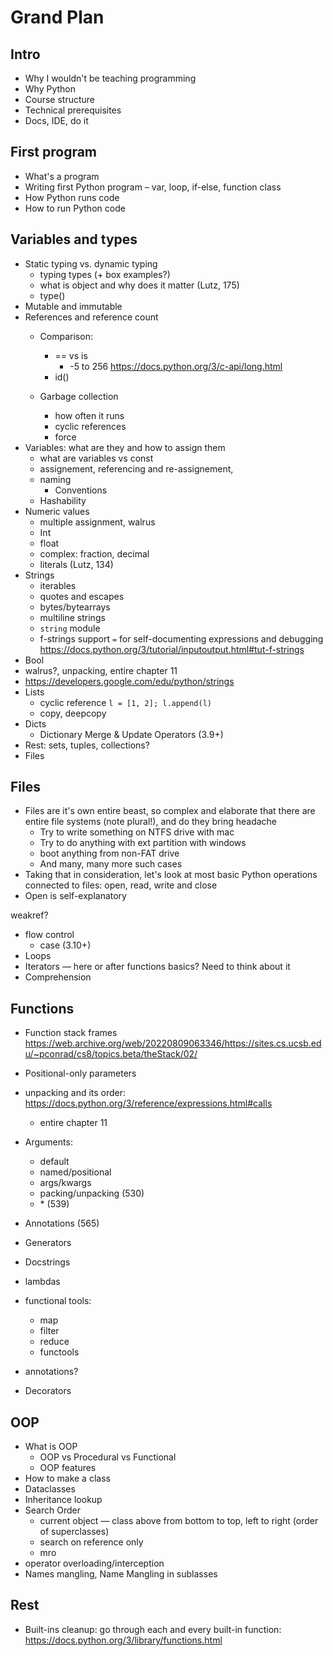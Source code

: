 # Grand Plan

## Intro

* Why I wouldn't be teaching programming
* Why Python
* Course structure
* Technical prerequisites
* Docs, IDE, do it

## First program

* What's a program
* Writing first Python program – var, loop, if-else, function class
* How Python runs code
* How to run Python code

## Variables and types

* Static typing vs. dynamic typing
  * typing types (+ box examples?)
  * what is object and why does it matter (Lutz, 175)
  * type()
* Mutable and immutable
* References and reference count
  * Comparison:
    * == vs is
      * -5 to 256 https://docs.python.org/3/c-api/long.html
    * id()

  * Garbage collection
    * how often it runs
    * cyclic references
    * force
* Variables: what are they and how to assign them
  * what are variables vs const
  * assignement, referencing and re-assignement, 
  * naming
    * Conventions
  * Hashability
* Numeric values
  * multiple assignment, walrus
  * Int
  * float
  * complex: fraction, decimal
  * literals (Lutz, 134)
* Strings
  * iterables
  * quotes and escapes
  * bytes/bytearrays
  * multiline strings
  * `string` module
  * f-strings support `=` for self-documenting expressions and debugging https://docs.python.org/3/tutorial/inputoutput.html#tut-f-strings
* Bool
* walrus?, unpacking, entire chapter 11
* https://developers.google.com/edu/python/strings
* Lists
  * cyclic reference `l = [1, 2]; l.append(l)`
  * copy, deepcopy
* Dicts
  * Dictionary Merge & Update Operators (3.9+)
* Rest: sets, tuples, collections?
* Files

## Files

* Files are it's own entire beast, so complex and elaborate that there are entire file systems (note plural!), and do they bring headache
  * Try to write something on NTFS drive with mac
  * Try to do anything with ext partition with windows
  * boot anything from non-FAT drive
  * And many, many more such cases
* Taking that in consideration, let's look at most basic Python operations connected to files: open, read, write and close
* Open is self-explanatory


weakref?

* flow control
  * case (3.10+)
* Loops
* Iterators — here or after functions basics? Need to think about it
* Comprehension

## Functions

* Function stack frames https://web.archive.org/web/20220809063346/https://sites.cs.ucsb.edu/~pconrad/cs8/topics.beta/theStack/02/
* Positional-only parameters
* unpacking and its order:  https://docs.python.org/3/reference/expressions.html#calls
  * entire chapter 11

* Arguments:
  * default
  * named/positional
  * args/kwargs
  * packing/unpacking (530)
  * \* (539)
* Annotations (565)
* Generators 
* Docstrings
* lambdas
* functional tools:
  * map
  * filter
  * reduce
  * functools
* annotations?
* Decorators

## OOP

* What is OOP
  * OOP vs Procedural vs Functional
  * OOP features
* How to make a class
* Dataclasses
* Inheritance lookup
* Search Order
  * current object — class above from bottom to top, left to right (order of superclasses)
  * search on reference only
  * mro
* operator overloading/interception
* Names mangling, Name Mangling in sublasses

## Rest

* Built-ins cleanup: go through each and every built-in function: https://docs.python.org/3/library/functions.html